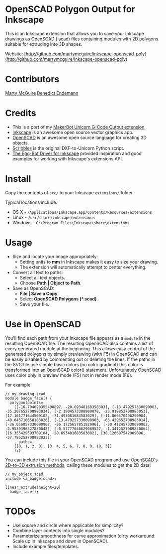OpenSCAD Polygon Output for Inkscape
====================================

This is an Inkscape extension that allows you to save your Inkscape drawings as
OpenSCAD (.scad) files containing modules with 2D polygons suitable for
extruding into 3D shapes.

Website: [http://github.com/martymcguire/inkscape-openscad-poly](http://github.com/martymcguire/inkscape-openscad-poly)

Contributors
============
[Marty McGuire](http://github.com/martymcguire)
[Benedict Endemann](https://github.com/baxerus)

Credits
=======

* This is a port of my [MakerBot Unicorn G-Code Output extension](http://github.com/martymcguire/inkscape-unicorn).
* [Inkscape](http://www.inkscape.org/) is an awesome open source vector graphics app.
* [OpenSCAD](http://www.openscad.org/) is an awesome open source language for creating 3D objects.
* [Scribbles](https://github.com/makerbot/Makerbot/tree/master/Unicorn/Scribbles%20Scripts) is the original DXF-to-Unicorn Python script.
* [The Egg-Bot Driver for Inkscape](http://code.google.com/p/eggbotcode/) provided inspiration and good examples for working with Inkscape's extensions API.

Install
=======

Copy the contents of `src/` to your Inkscape `extensions/` folder.

Typical locations include:

* OS X - `/Applications/Inkscape.app/Contents/Resources/extensions`
* Linux - `/usr/share/inkscape/extensions`
* Windows - `C:\Program Files\Inkscape\share\extensions`

Usage
=====

* Size and locate your image appropriately:
	* Setting units to **mm** in Inkscape makes it easy to size your drawing.
	* The extension will automatically attempt to center everything.
* Convert all text to paths:
	* Select all text objects.
	* Choose **Path | Object to Path**.
* Save as OpenSCAD:
	* **File | Save a Copy**.
	* Select **OpenSCAD Polygons (\*.scad)**.
	* Save your file.

Use in OpenSCAD
===============

You'll find each path from your Inkscape file appears as a `module` in the
resulting OpenSCAD file.
The resulting OpenSCAD also contains a list of every generated module at the beginning. This allows easy control of the generated polygons by simply previewing (with F5) in OpenSCAD and can be easily disabled by commenting out or deleting the lines. If the paths in the SVG file use simple basic colors (no color gradient) this color is transformed into an OpenSCAD color() statement. Unfortunately OpenSCAD uses color only in preview mode (F5) not in render mode (F6).

For example:

	// my_drawing.scad
	module badge_face() {
	  polygon(points=
		[[-16.704628355490897, -20.69348168358303], [-13.479257330090903, -35.207652708983034], [-2.1904573300909078, -23.918852708983053], [17.161771644509102, -71.493081683583029], [-11.866570406290904, -40.045710658183026], [-13.479257330090903, -63.429652708983014], [-36.056857330090907, -56.172565785182996], [-30.412457330090902, -2.9539396327830048], [-0.57777040629089527, -1.3412527089830064], [16.355429593709104, -20.693481683583002], [38.126687542909096, -57.785252708983023]]
		, paths=
		[[0, 1, 2, 0], [3, 4, 5, 6, 7, 8, 9, 10, 3]]
		);}

You can include this file in your OpenSCAD program and use [OpenSCAD's 2D-to-3D extrusion methods](http://en.wikibooks.org/wiki/OpenSCAD_User_Manual/Using_the_2D_Subsystem#2D_to_3D_Extrusion), calling these modules to get the 2D data!

	// my_object.scad
	include <a_badge.scad>;

	linear_extrude(height=20)
	  badge_face();

TODOs
=====

* Use square and circle where applicable for simplicity?
* Combine layer contents into single modules?
* Parameterize smoothness for curve approximation (dirty workaround: Scale up in inkscape and down in OpenSCAD).
* Include example files/templates.